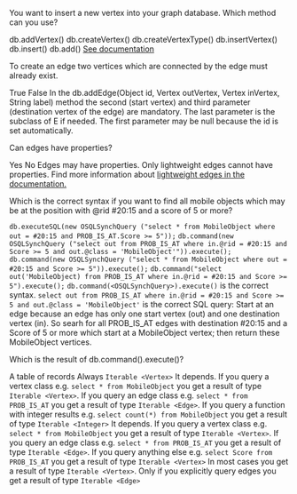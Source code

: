 <quiz name="Using an OrientDB Database with the Java API">
    <question>
    <p>You want to insert a new vertex into your graph database. Which method can you use?</p>
        <answer correct>db.addVertex()</answer>
        <answer>db.createVertex()</answer>
        <answer>db.createVertexType()</answer>
        <answer>db.insertVertex()</answer>
        <answer>db.insert()</answer>
        <answer>db.add()</answer>
        <explanation><a href="http://orientdb.com/docs/last/Graph-Database-Tinkerpop.html#create-a-vertex"> See documentation</a></explanation>
    </question>
    <question>
    <p>To create an edge two vertices which are connected by the edge must already exist.</p>
    <answer correct>True</answer>
    <answer>False</answer>
    <explanation>In the db.addEdge(Object id, Vertex outVertex, Vertex inVertex, String label) method the second (start vertex) and third parameter (destination vertex of the edge) are mandatory. The last parameter is the subclass of E if needed. The first parameter may be null because the id is set automatically. </explanation>
    </question>
    <question>
    <p>Can edges have properties?</p>
    <answer correct>Yes</answer>
    <answer>No</answer>
    <explanation>Edges may have properties. Only lightweight edges cannot have properties. Find more information about <a href="http://orientdb.com/docs/last/Lightweight-Edges.html"> lightweight edges in the documentation.</a></explanation>
    </question>
    <question>
    <p>Which is the correct syntax if you want to find all mobile objects which may be at the position with @rid #20:15 and a score of 5 or more?</p>
    <answer><code>db.executeSQL(new OSQLSynchQuery ("select * from MobileObject where out = #20:15 and PROB_IS_AT.Score >= 5"));</code></answer>
    <answer correct><code>db.command(new OSQLSynchQuery ("select out from PROB_IS_AT where in.@rid = #20:15 and Score >= 5 and out.@class = 'MobileObject'")).execute();</code></answer>
    <answer><code>db.command(new OSQLSynchQuery ("select * from MobileObject where out = #20:15 and Score >= 5")).execute();</code></answer>
    <answer><code>db.command("select out('MobileObject) from PROB_IS_AT where in.@rid = #20:15 and Score >= 5").execute();</code></answer>
    <explanation><code>db.command(&LT;OSQLSynchQuery&GT;).execute()</code> is the correct syntax. <code>select out from PROB_IS_AT where in.@rid = #20:15 and Score >= 5 and out.@class = 'MobileObject'</code> is the correct SQL query: Start at an edge because an edge has only one start vertex (out) and one destination vertex (in). So searh for all PROB_IS_AT edges with destination #20:15 and a Score of 5 or more which start at a MobileObject vertex; then return these MobileObject vertices.</explanation>
    </question>
    <question>
    <p>Which is the result of db.command(<OSQLSynchQuery>).execute()?</p>
    <answer>A table of records</answer>
    <answer>Always <code>Iterable &LT;Vertex&GT;</code></answer>
    <answer>It depends. If you query a vertex class e.g. <code>select * from MobileObject</code> you get a result of type <code>Iterable &LT;Vertex&GT;</code>. If you query an edge class e.g. <code>select * from PROB_IS_AT</code> you get a result of type <code>Iterable &LT;Edge&GT;</code>. If you query a function with integer results e.g. <code>select count(*) from MobileObject</code> you get a result of type <code>Iterable &LT;Integer&GT;</code></answer>
<answer correct>It depends. If you query a vertex class e.g. <code>select * from MobileObject</code> you get a result of type <code>Iterable &LT;Vertex&GT;</code>. If you query an edge class e.g. <code>select * from PROB_IS_AT</code> you get a result of type <code>Iterable &LT;Edge&GT;</code>. If you query anything else e.g. <code>select Score from PROB_IS_AT</code> you get a result of type <code>Iterable &LT;Vertex&GT;</code></answer>
    <explanation>In most cases you get a result of type <code>Iterable &LT;Vertex&GT;</code>. Only if you explicitly query edges you get a result of type <code>Iterable &LT;Edge&GT;</code></explanation>
    </question>
</quiz>